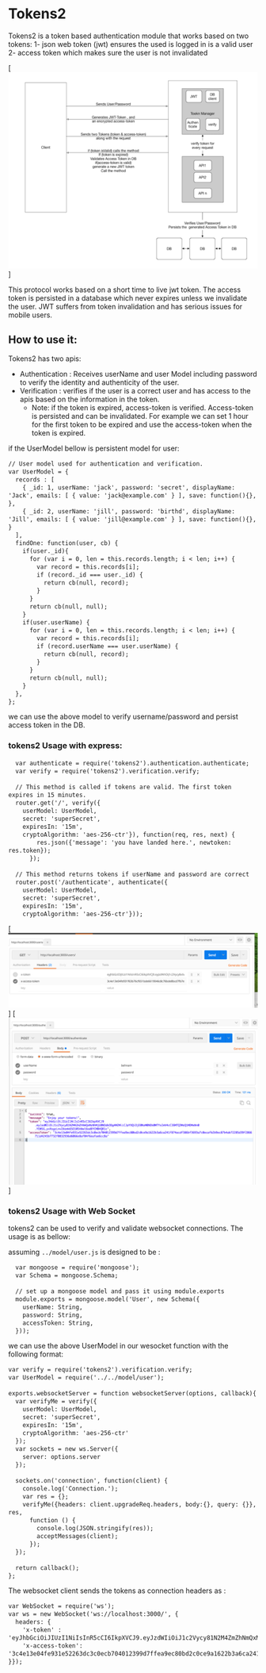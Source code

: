 # Tokens2
Tokens2 is a token based authentication module that works based on two tokens:
    1- json web token (jwt) ensures the used is logged in is a valid user
    2- access token which makes sure the user is not invalidated

[![Protocol Logo](https://github.com/bhajian/tokens/blob/master/protocol.png)]



This protocol works based on a short time to live jwt token.
The access token is persisted in a database which never expires unless we invalidate the user.
JWT suffers from token invalidation and has serious issues for mobile users.

## How to use it:
Tokens2 has two apis:
  - Authentication : Receives userName and user Model including password to verify the identity and authenticity of the user.
  - Verification : verifies if the user is a correct user and has access to the apis based on the information in the token.
    * Note: if the token is expired, access-token is verified. Access-token is persisted and can be invalidated.
    For example we can set 1 hour for the first token to be expired and use the access-token when the token is expired.


if the UserModel bellow is persistent model for user:

```
// User model used for authentication and verification.
var UserModel = {
  records : [
    { _id: 1, userName: 'jack', password: 'secret', displayName: 'Jack', emails: [ { value: 'jack@example.com' } ], save: function(){}, },
    { _id: 2, userName: 'jill', password: 'birthd', displayName: 'Jill', emails: [ { value: 'jill@example.com' } ], save: function(){}, }
  ],
  findOne: function(user, cb) {
    if(user._id){
      for (var i = 0, len = this.records.length; i < len; i++) {
        var record = this.records[i];
        if (record._id === user._id) {
          return cb(null, record);
        }
      }
      return cb(null, null);
    }
    if(user.userName) {
      for (var i = 0, len = this.records.length; i < len; i++) {
        var record = this.records[i];
        if (record.userName === user.userName) {
          return cb(null, record);
        }
      }
      return cb(null, null);
    }
  },
};
```

we can use the above model to verify username/password and persist access token in the DB.

### tokens2 Usage with express:

```
  var authenticate = require('tokens2').authentication.authenticate;
  var verify = require('tokens2').verification.verify;

  // This method is called if tokens are valid. The first token expires in 15 minutes.
  router.get('/', verify({
    userModel: UserModel,
    secret: 'superSecret',
    expiresIn: '15m',
    cryptoAlgorithm: 'aes-256-ctr'}), function(req, res, next) {
        res.json({'message': 'you have landed here.', newtoken: res.token});
      });

  // This method returns tokens if userName and password are correct
  router.post('/authenticate', authenticate({
    userModel: UserModel,
    secret: 'superSecret',
    expiresIn: '15m',
    cryptoAlgorithm: 'aes-256-ctr'}));
```
[![rest call](https://github.com/bhajian/tokens/blob/master/rest-call.png)]
[![authenticate](https://github.com/bhajian/tokens/blob/master/authenticate.png)]


### tokens2 Usage with Web Socket

tokens2 can be used to verify and validate websocket connections. The usage is as bellow:

assuming `../model/user.js` is designed to be :


```
  var mongoose = require('mongoose');
  var Schema = mongoose.Schema;

  // set up a mongoose model and pass it using module.exports
  module.exports = mongoose.model('User', new Schema({
    userName: String,
    password: String,
    accessToken: String,
  }));

```

we can use the above UserModel in our wesocket function with the following format:

```
var verify = require('tokens2').verification.verify;
var UserModel = require('../../model/user');

exports.websocketServer = function websocketServer(options, callback){
  var verifyMe = verify({
    userModel: UserModel,
    secret: 'superSecret',
    expiresIn: '15m',
    cryptoAlgorithm: 'aes-256-ctr'
  });
  var sockets = new ws.Server({
    server: options.server
  });

  sockets.on('connection', function(client) {
    console.log('Connection.');
    var res = {};
    verifyMe({headers: client.upgradeReq.headers, body:{}, query: {}}, res,
      function () {
        console.log(JSON.stringify(res));
        acceptMessages(client);
      });
  });

  return callback();
};
```
The websocket client sends the tokens as connection headers as :

```
var WebSocket = require('ws');
var ws = new WebSocket('ws://localhost:3000/', {
  headers: {
    'x-token' : 'eyJhbGciOiJIUzI1NiIsInR5cCI6IkpXVCJ9.eyJzdWIiOiJ1c2Vycy81N2M4ZmZhNmQxMzNhMjU0NDdkODg4M2MiLCJpYXQiOjE0NzM0NDk0MTYsImV4cCI6MTQ3MzQ1MDMxNn0.YEWSG_yvXsgzLnv2Asmk6SO10SHAwl6odBYCMBHQR1cA',
    'x-access-token': '3c4e13e04fe931e52263dc3c0ecb704012399d7ffea9ec80bd2c0ce9a1622b3a6ca241f874acdf386bf3693a7c0ecafb2b9ec87b4ab72285d39f2866711d4245b7732f0832936d6066e8af04f6eafae6cc8a',
}});
```
[npm-image]: https://github.com/bhajian/tokens/blob/master/protocol.png
